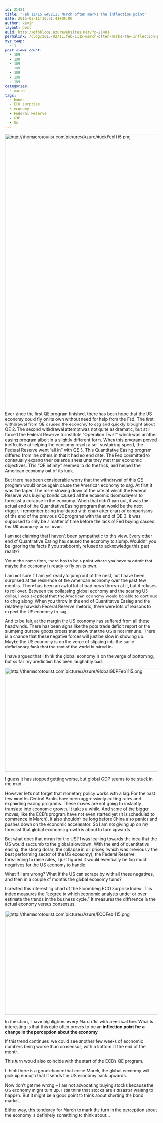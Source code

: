 ```yaml
---
id: 21481
title: 'Feb 11/15 &#8211; March often marks the inflection point'
date: 2015-02-11T10:01:41+00:00
author: kevin
layout: post
guid: http://gfbblogs.azurewebsites.net/?p=21481
permalink: /blog/2015/02/11/feb-1115-march-often-marks-the-inflection-point/
xyz_twap:
  - 1
post_views_count:
  - 109
  - 109
  - 109
  - 109
  - 109
  - 109
  - 109
categories:
  - macro
tags:
  - bonds
  - ECO surprise
  - economy
  - Federal Reserve
  - GDP
  - US
---
```


  <img src="http://themacrotourist.com/pictures/Azure/duckFeb1115.png" style="margin:30px atuo;display:block;" alt="http://themacrotourist.com/pictures/Azure/duckFeb1115.png" width="600" height="900">

Ever since the first QE program finished, there has been hope that the US economy could fly on its own without need for help from the Fed. The first withdrawal from QE caused the economy to sag and quickly brought about QE 2. The second withdrawal attempt was not quite as dramatic, but still forced the Federal Reserve to institute &#8220;Operation Twist&#8221; which was another easing program albeit in a slightly different form. When this program proved ineffective at helping the economy reach a self sustaining speed, the Federal Reserve went &#8220;all in&#8221; with QE 3. This Quantitative Easing program differed from the others in that it had no end date. The Fed committed to continually expand their balance sheet until they met their economic objectives. This &#8220;QE infinity&#8221; seemed to do the trick, and helped the American economy out of its funk. 

But there has been considerable worry that the withdrawal of this QE program would once again cause the American economy to sag. At first it was the taper. The mere slowing down of the rate at which the Federal Reserve was buying bonds caused all the economic doomsdayers to forecast a collapse in the economy. When that didn&#8217;t pan out, it was the actual end of the Quantitative Easing program that would be the next trigger. I remember being inundated with chart after chart of comparisons of the end of the previous QE programs with the end of QE 3. It was supposed to only be a matter of time before the lack of Fed buying caused the US economy to roll over.

I am not claiming that I haven&#8217;t been sympathetic to this view. Every other end of Quantitative Easing has caused the economy to slump. Wouldn&#8217;t you be ignoring the facts if you stubbornly refused to acknowledge this past reality? 

Yet at the same time, there has to be a point where you have to admit that maybe the economy is ready to fly on its own. 

I am not sure if I am yet ready to jump out of the nest, but I have been surprised at the resilience of the American economy over the past few months. There has been an awful lot of bad news thrown at it, but it refuses to roll over. Between the collapsing global economy and the soaring US dollar, I was skeptical that the American economy would be able to continue to chug along. When you throw in the end of Quantitative Easing and the relatively hawkish Federal Reserve rhetoric, there were lots of reasons to expect the US economy to sag.

And to be fair, at the margin the US economy has suffered from all these headwinds. There has been signs like the poor trade deficit report or the slumping durable goods orders that show that the US is not immune. There is a chance that these negative forces will just be slow in showing up. Maybe the US economy is on the verge of slipping into the same deflationary funk that the rest of the world is mired in.

I have argued that I think the global economy is on the verge of bottoming, but so far my prediction has been laughably bad. 


  <img src="http://themacrotourist.com/pictures/Azure/GlobalGDPFeb1115.png" style="margin:30px atuo;display:block;" alt="http://themacrotourist.com/pictures/Azure/GlobalGDPFeb1115.png" width="600" height="342">

I guess it has stopped getting worse, but global GDP seems to be stuck in the mud. 

However let&#8217;s not forget that monetary policy works with a lag. For the past few months Central Banks have been aggressively cutting rates and expanding easing programs. These moves are not going to instantly translate into economic growth. It takes a while. And some of the bigger moves, like the ECB&#8217;s program have not even started yet (it is scheduled to commence in March). It also shouldn&#8217;t be long before China also panics and pushes down on the economic accelerator. So I am not giving up on my forecast that global economic growth is about to turn upwards.

But what does that mean for the US? I was leaning towards the idea that the US would succumb to the global slowdown. With the end of quantitative easing, the strong dollar, the collapse in oil prices (which was previously the best performing sector of the US economy), the Federal Reserve threatening to raise rates, I just figured it would eventually be too much negatives for the US economy to handle. 

What if I am wrong? What if the US can scrape by with all these negatives, and then in a couple of months the global economy turns? 

I created this interesting chart of the Bloomberg ECO Surprise Index. This index measures the &#8220;degree to which economic analysts under or over estimate the trends in the business cycle.&#8221; It measures the difference in the actual economy versus consensus. 


  <img src="http://themacrotourist.com/pictures/Azure/ECOFeb1115.png" style="margin:30px atuo;display:block;" alt="http://themacrotourist.com/pictures/Azure/ECOFeb1115.png" width="600" height="342">

In the chart, I have highlighted every March 1st with a vertical line. What is interesting is that this date often proves to be an **inflection point for a change in the perception about the economy.**

If this trend continues, we could see another few weeks of economic numbers being worse than consensus, with a bottom at the end of the month.

This turn would also coincide with the start of the ECB&#8217;s QE program. 

I think there is a good chance that come March, the global economy will pick up enough that it sends the US economy back upwards. 

Now don&#8217;t get me wrong &#8211; I am not advocating buying stocks because the US economy might turn up. I still think that stocks are a disaster waiting to happen. But it might be a good point to think about shorting the bond market. 

Either way, this tendency for March to mark the turn in the perception about the economy is definitely something to think about&#8230;